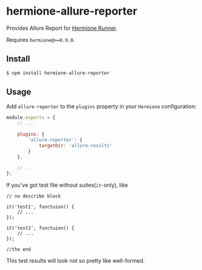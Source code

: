 # hermione-allure-reporter

Provides Allure Report for [Hermione Runner](https://github.com/gemini-testing/hermione).

Requires `hermione@>=0.9.0`.

## Install

```bash
$ npm install hermione-allure-reporter
```

## Usage

Add `allure-reporter` to the `plugins` property in your `Hermione` configuration:

```js
module.exports = {
    // ...

    plugins: {
        'allure-reporter': {
            targetDir: 'allure-results'
        }
    },

    // ...
};
```

If you've got test file without suites(`it`-only), like

```
// no describe block

it('test1', functuion() {
    // ...
});

it('test2', functuion() {
    // ...
});

//the end

```

This test results will look not so pretty like well-formed.
